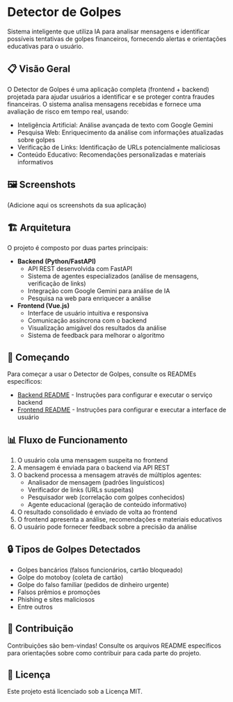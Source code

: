 # Detector de Golpes

Sistema inteligente que utiliza IA para analisar mensagens e identificar possíveis tentativas de golpes financeiros, fornecendo alertas e orientações educativas para o usuário.

## 📋 Visão Geral

O Detector de Golpes é uma aplicação completa (frontend + backend) projetada para ajudar usuários a identificar e se proteger contra fraudes financeiras. O sistema analisa mensagens recebidas e fornece uma avaliação de risco em tempo real, usando:

* Inteligência Artificial: Análise avançada de texto com Google Gemini
* Pesquisa Web: Enriquecimento da análise com informações atualizadas sobre golpes
* Verificação de Links: Identificação de URLs potencialmente maliciosas
* Conteúdo Educativo: Recomendações personalizadas e materiais informativos

## 🖼️ Screenshots

(Adicione aqui os screenshots da sua aplicação)

## 🏗️ Arquitetura

O projeto é composto por duas partes principais:

* **Backend (Python/FastAPI)**
    * API REST desenvolvida com FastAPI
    * Sistema de agentes especializados (análise de mensagens, verificação de links)
    * Integração com Google Gemini para análise de IA
    * Pesquisa na web para enriquecer a análise
* **Frontend (Vue.js)**
    * Interface de usuário intuitiva e responsiva
    * Comunicação assíncrona com o backend
    * Visualização amigável dos resultados da análise
    * Sistema de feedback para melhorar o algoritmo

## 🚀 Começando

Para começar a usar o Detector de Golpes, consulte os READMEs específicos:

* [Backend README](backend/README.md) - Instruções para configurar e executar o serviço backend
* [Frontend README](frontend/README.md) - Instruções para configurar e executar a interface de usuário

## 📊 Fluxo de Funcionamento

1.  O usuário cola uma mensagem suspeita no frontend
2.  A mensagem é enviada para o backend via API REST
3.  O backend processa a mensagem através de múltiplos agentes:
    * Analisador de mensagem (padrões linguísticos)
    * Verificador de links (URLs suspeitas)
    * Pesquisador web (correlação com golpes conhecidos)
    * Agente educacional (geração de conteúdo informativo)
4.  O resultado consolidado é enviado de volta ao frontend
5.  O frontend apresenta a análise, recomendações e materiais educativos
6.  O usuário pode fornecer feedback sobre a precisão da análise

## 🔒 Tipos de Golpes Detectados

* Golpes bancários (falsos funcionários, cartão bloqueado)
* Golpe do motoboy (coleta de cartão)
* Golpe do falso familiar (pedidos de dinheiro urgente)
* Falsos prêmios e promoções
* Phishing e sites maliciosos
* Entre outros

## 🙏 Contribuição

Contribuições são bem-vindas! Consulte os arquivos README específicos para orientações sobre como contribuir para cada parte do projeto.

## 📜 Licença

Este projeto está licenciado sob a Licença MIT.
